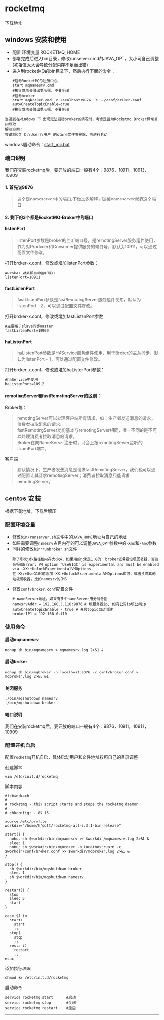# rocketmq

[下载地址](https://rocketmq.apache.org/zh/download/)

## windows 安装和使用

- 配置 环境变量 ROCKETMQ_HOME
- 部署完成后进入bin目录，修改runserver.cmd的JAVA_OPT，大小可自己调整(初始值太大会导致分配内存不足而出错)
- 进入到rocketMQ的bin目录下，然后执行下面的命令：
  ~~~
  #启动RocketMQ的注册中心
  start mqnamesrv.cmd
  #执行成功会弹出提示框，不要关闭
  #启动broker
  start mqbroker.cmd -n localhost:9876 -c ../conf/broker.conf autoCreateTopicEnable=true
  #执行成功会弹出提示框，不要关闭
  ~~~
  
~~~
当遇到在windows 下 出现无法启动broker的情况时，考虑是否为Rocketmq Broker异常关闭导致
解决方案：
尝试将C盘 C:\Users\用户 的store文件夹删除，再进行启动
~~~

windows启动命令：[start_mq.bat](start_mq.bat)

### 端口说明
我们在安装rocketmq后，要开放的端口一般有4个：9876，10911，10912，10909
#### 1. 首先说9876
>这个是nameserver中的端口,不做过多解释，链接nameserver就靠这个端口

#### 2. 剩下的3个都是RocketMQ-Broker中的端口
#### listenPort
>listenPort参数是broker的监听端口号，是remotingServer服务组件使用，作为对Producer和Consumer提供服务的端口号，默认为10911，可以通过配置文件修改。

打开broker-x.conf，修改或增加listenPort参数：
~~~
#Broker 对外服务的监听端口
listenPort=10911
~~~
#### fastListenPort
>fastListenPort参数是fastRemotingServer服务组件使用，默认为listenPort - 2，可以通过配置文件修改。

打开broker-x.conf，修改或增加fastListenPort参数
~~~
#主要用于slave同步master
fastListenPort=10909
~~~

#### haListenPort
>haListenPort参数是HAService服务组件使用，用于Broker的主从同步，默认为listenPort - 1，可以通过配置文件修改。

打开broker-x.conf，修改或增加haListenPort参数：
~~~
#haService中使用
haListenPort=10912
~~~~
#### remotingServer和fastRemotingServer的区别：
Broker端：

>remotingServer可以处理客户端所有请求，如：生产者发送消息的请求，消费者拉取消息的请求。</br>
>fastRemotingServer功能基本与remotingServer相同，唯一不同的是不可以处理消费者拉取消息的请求。</br>
>Broker在向NameServer注册时，只会上报remotingServer监听的listenPort端口。</br>

客户端：

>默认情况下，生产者发送消息是请求fastRemotingServer，我们也可以通过配置让其请求remotingServer；消费者拉取消息只能请求remotingServer。

## centos 安装

根据下载地址，下载后解压

### 配置环境变量

- 修改`bin/runserver.sh`文件中的`JAVA_HOME`地址为自己的地址
- 如果需要调整`namesrv`占用内存的可以调整`JAVA_OPT`参数中的`-Xms`和`-Xmx`参数
- 同样的修改`bin/runbroker.sh`文件
  ```
  除了修改jdk路径和内存大小外，如果用的jdk是1.8的, broker还需要垃圾回收器，否则会报错Error: VM option 'UseG1GC' is experimental and must be enabled via -XX:+UnlockExperimentalVMOptions.
  在-XX:+UseG1GC前添加-XX:+UnlockExperimentalVMOptions即可，或者换成其他垃圾回收器，比如namesrv的CMS
  ```
- 修改`conf/broker.conf`配置文件
  ```
  # nameServer地址，如果有多个nameServer用分号分割
  namesrvAddr = 192.168.0.110:9876 # 填服务器ip, 如有公网ip填公网ip
  autoCreateTopicEnable = true # 开启topic自动创建
  brokerIP1 = 192.168.0.110
  ```

### 使用命令

#### 启动mqnamesrv

```shell
nohup sh bin/mqnamesrv > mqnamesrv.log 2>&1 &
```

#### 启动broker

```shell
nohup sh bin/mqbroker -n localhost:9876 -c conf/broker.conf > mqbroker.log 2>&1 &1
```

#### 关闭服务

```shell
./bin/mqshutdown namesrv
./bin/mqshutdown broker
```
#### 端口说明
我们在安装rocketmq后，要开放的端口一般有4个：9876，10911，10912，10909

### 配置开机自启

配置`rocketmq`开机自启，具体启动用户和文件地址按照自己的目录调整

创建脚本
```shell
vim /etc/init.d/rocketmq
```
脚本内容
```shell
#!/bin/bash
#
# rocketmq - this script starts and stops the rocketmq daemon
#
# chkconfig: - 85 15

source /etc/profile
workdir="/home/h/soft/rocketmq-all-5.3.1-bin-release"

start() {
  nohup sh $workdir/bin/mqnamesrv >> $workdir/mqnamesrv.log 2>&1 &
  sleep 1
  nohup sh $workdir/bin/mqbroker -n localhost:9876 -c $workdir/conf/broker.conf >> $workdir/mqbroker.log 2>&1 &
}

stop() {
  sh $workdir/bin/mqshutdown broker
  sleep 1
  sh $workdir/bin/mqshutdown namesrv
}

restart() {
  stop
  sleep 5
  start
}

case $1 in
  start)
    start
    ;;
  stop)
    stop
    ;;
  restart)
    restart
    ;;
esac
```
添加执行权限
```shell
chmod +x /etc/init.d/rocketmq
```
启动命令
```shell
service rocketmq start	    #启动
service rocketmq stop	    #关闭
service rocketmq restart	#重启
```

----
